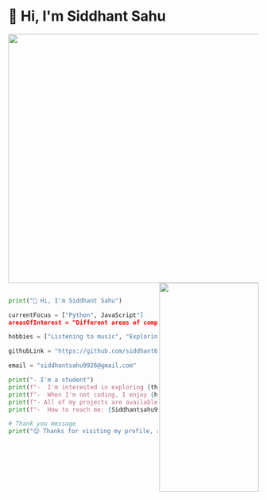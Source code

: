  # 👋 Hi, I'm Siddhant Sahu
 <img src="https://i.pinimg.com/originals/fa/6a/a8/fa6aa8b9f02691e42df56f1678e795fc.gif" width=3000 height=500>



 <img src="https://i.pinimg.com/originals/35/8a/87/358a871c9ec0d973b5618c6900d0897e.gif" align=right width=200 height=420>

```python
  
print("👋 Hi, I'm Siddhant Sahu")

currentFocus = ["Python", JavaScript"]
areasOfInterest = "Different areas of computer science"

hobbies = ["Listening to music", "Exploring different things"]

githubLink = "https://github.com/siddhant660"

email = "siddhantsahu9926@gmail.com"

print("- I'm a student")
print(f"-  I'm interested in exploring {the computer world}")
print(f"-  When I'm not coding, I enjoy {hobbies[0].Listning_music}, {hobbies[1].Exploring_new_things}")
print(f"- All of my projects are available at {https://github.com/siddhant660}")
print(f"-  How to reach me: {Siddhantsahu9926@gmail.com}")

# Thank you message
print("😊 Thanks for visiting my profile, and I look forward to connecting with you!")
```

